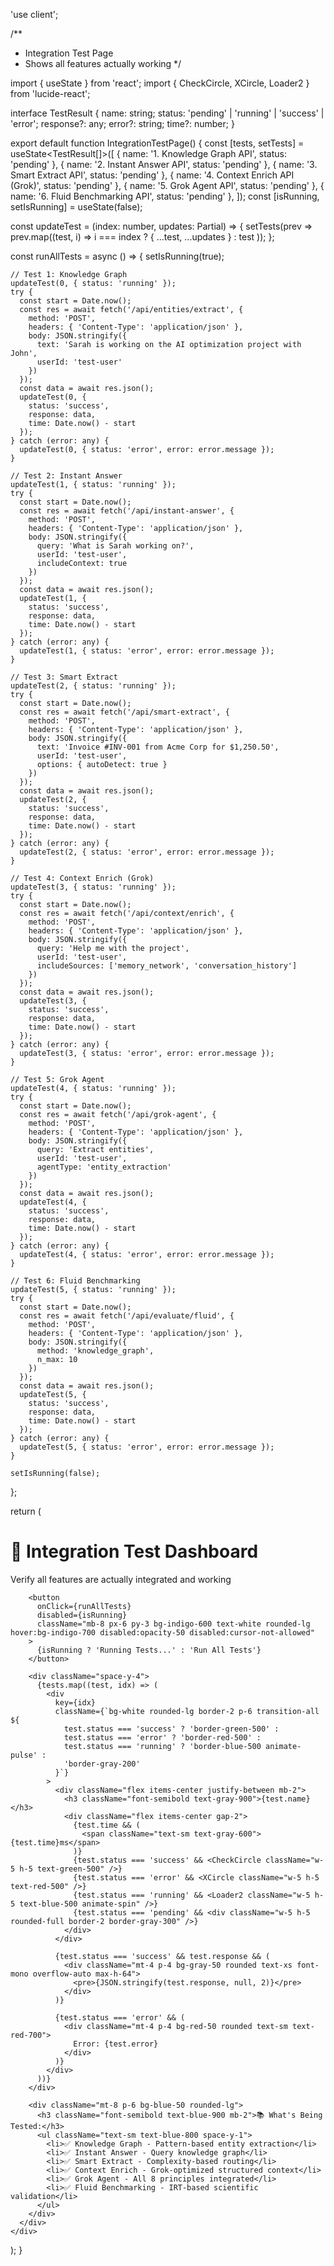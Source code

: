 'use client';

/**
 * Integration Test Page
 * Shows all features actually working
 */

import { useState } from 'react';
import { CheckCircle, XCircle, Loader2 } from 'lucide-react';

interface TestResult {
  name: string;
  status: 'pending' | 'running' | 'success' | 'error';
  response?: any;
  error?: string;
  time?: number;
}

export default function IntegrationTestPage() {
  const [tests, setTests] = useState<TestResult[]>([
    { name: '1. Knowledge Graph API', status: 'pending' },
    { name: '2. Instant Answer API', status: 'pending' },
    { name: '3. Smart Extract API', status: 'pending' },
    { name: '4. Context Enrich API (Grok)', status: 'pending' },
    { name: '5. Grok Agent API', status: 'pending' },
    { name: '6. Fluid Benchmarking API', status: 'pending' },
  ]);
  const [isRunning, setIsRunning] = useState(false);

  const updateTest = (index: number, updates: Partial<TestResult>) => {
    setTests(prev => prev.map((test, i) => 
      i === index ? { ...test, ...updates } : test
    ));
  };

  const runAllTests = async () => {
    setIsRunning(true);

    // Test 1: Knowledge Graph
    updateTest(0, { status: 'running' });
    try {
      const start = Date.now();
      const res = await fetch('/api/entities/extract', {
        method: 'POST',
        headers: { 'Content-Type': 'application/json' },
        body: JSON.stringify({
          text: 'Sarah is working on the AI optimization project with John',
          userId: 'test-user'
        })
      });
      const data = await res.json();
      updateTest(0, {
        status: 'success',
        response: data,
        time: Date.now() - start
      });
    } catch (error: any) {
      updateTest(0, { status: 'error', error: error.message });
    }

    // Test 2: Instant Answer
    updateTest(1, { status: 'running' });
    try {
      const start = Date.now();
      const res = await fetch('/api/instant-answer', {
        method: 'POST',
        headers: { 'Content-Type': 'application/json' },
        body: JSON.stringify({
          query: 'What is Sarah working on?',
          userId: 'test-user',
          includeContext: true
        })
      });
      const data = await res.json();
      updateTest(1, {
        status: 'success',
        response: data,
        time: Date.now() - start
      });
    } catch (error: any) {
      updateTest(1, { status: 'error', error: error.message });
    }

    // Test 3: Smart Extract
    updateTest(2, { status: 'running' });
    try {
      const start = Date.now();
      const res = await fetch('/api/smart-extract', {
        method: 'POST',
        headers: { 'Content-Type': 'application/json' },
        body: JSON.stringify({
          text: 'Invoice #INV-001 from Acme Corp for $1,250.50',
          userId: 'test-user',
          options: { autoDetect: true }
        })
      });
      const data = await res.json();
      updateTest(2, {
        status: 'success',
        response: data,
        time: Date.now() - start
      });
    } catch (error: any) {
      updateTest(2, { status: 'error', error: error.message });
    }

    // Test 4: Context Enrich (Grok)
    updateTest(3, { status: 'running' });
    try {
      const start = Date.now();
      const res = await fetch('/api/context/enrich', {
        method: 'POST',
        headers: { 'Content-Type': 'application/json' },
        body: JSON.stringify({
          query: 'Help me with the project',
          userId: 'test-user',
          includeSources: ['memory_network', 'conversation_history']
        })
      });
      const data = await res.json();
      updateTest(3, {
        status: 'success',
        response: data,
        time: Date.now() - start
      });
    } catch (error: any) {
      updateTest(3, { status: 'error', error: error.message });
    }

    // Test 5: Grok Agent
    updateTest(4, { status: 'running' });
    try {
      const start = Date.now();
      const res = await fetch('/api/grok-agent', {
        method: 'POST',
        headers: { 'Content-Type': 'application/json' },
        body: JSON.stringify({
          query: 'Extract entities',
          userId: 'test-user',
          agentType: 'entity_extraction'
        })
      });
      const data = await res.json();
      updateTest(4, {
        status: 'success',
        response: data,
        time: Date.now() - start
      });
    } catch (error: any) {
      updateTest(4, { status: 'error', error: error.message });
    }

    // Test 6: Fluid Benchmarking
    updateTest(5, { status: 'running' });
    try {
      const start = Date.now();
      const res = await fetch('/api/evaluate/fluid', {
        method: 'POST',
        headers: { 'Content-Type': 'application/json' },
        body: JSON.stringify({
          method: 'knowledge_graph',
          n_max: 10
        })
      });
      const data = await res.json();
      updateTest(5, {
        status: 'success',
        response: data,
        time: Date.now() - start
      });
    } catch (error: any) {
      updateTest(5, { status: 'error', error: error.message });
    }

    setIsRunning(false);
  };

  return (
    <div className="min-h-screen bg-gray-50 p-8">
      <div className="max-w-4xl mx-auto">
        <h1 className="text-3xl font-bold text-gray-900 mb-2">
          🔬 Integration Test Dashboard
        </h1>
        <p className="text-gray-600 mb-8">
          Verify all features are actually integrated and working
        </p>

        <button
          onClick={runAllTests}
          disabled={isRunning}
          className="mb-8 px-6 py-3 bg-indigo-600 text-white rounded-lg hover:bg-indigo-700 disabled:opacity-50 disabled:cursor-not-allowed"
        >
          {isRunning ? 'Running Tests...' : 'Run All Tests'}
        </button>

        <div className="space-y-4">
          {tests.map((test, idx) => (
            <div
              key={idx}
              className={`bg-white rounded-lg border-2 p-6 transition-all ${
                test.status === 'success' ? 'border-green-500' :
                test.status === 'error' ? 'border-red-500' :
                test.status === 'running' ? 'border-blue-500 animate-pulse' :
                'border-gray-200'
              }`}
            >
              <div className="flex items-center justify-between mb-2">
                <h3 className="font-semibold text-gray-900">{test.name}</h3>
                <div className="flex items-center gap-2">
                  {test.time && (
                    <span className="text-sm text-gray-600">{test.time}ms</span>
                  )}
                  {test.status === 'success' && <CheckCircle className="w-5 h-5 text-green-500" />}
                  {test.status === 'error' && <XCircle className="w-5 h-5 text-red-500" />}
                  {test.status === 'running' && <Loader2 className="w-5 h-5 text-blue-500 animate-spin" />}
                  {test.status === 'pending' && <div className="w-5 h-5 rounded-full border-2 border-gray-300" />}
                </div>
              </div>

              {test.status === 'success' && test.response && (
                <div className="mt-4 p-4 bg-gray-50 rounded text-xs font-mono overflow-auto max-h-64">
                  <pre>{JSON.stringify(test.response, null, 2)}</pre>
                </div>
              )}

              {test.status === 'error' && (
                <div className="mt-4 p-4 bg-red-50 rounded text-sm text-red-700">
                  Error: {test.error}
                </div>
              )}
            </div>
          ))}
        </div>

        <div className="mt-8 p-6 bg-blue-50 rounded-lg">
          <h3 className="font-semibold text-blue-900 mb-2">📚 What's Being Tested:</h3>
          <ul className="text-sm text-blue-800 space-y-1">
            <li>✅ Knowledge Graph - Pattern-based entity extraction</li>
            <li>✅ Instant Answer - Query knowledge graph</li>
            <li>✅ Smart Extract - Complexity-based routing</li>
            <li>✅ Context Enrich - Grok-optimized structured context</li>
            <li>✅ Grok Agent - All 8 principles integrated</li>
            <li>✅ Fluid Benchmarking - IRT-based scientific validation</li>
          </ul>
        </div>
      </div>
    </div>
  );
}


